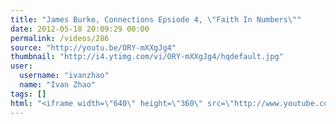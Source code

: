 ```yaml
---
title: "James Burke, Connections Epsiode 4, \"Faith In Numbers\""
date: 2012-05-18 20:09:29 00:00
permalink: /videos/286
source: "http://youtu.be/ORY-mXXgJg4"
thumbnail: "http://i4.ytimg.com/vi/ORY-mXXgJg4/hqdefault.jpg"
user:
  username: "ivanzhao"
  name: "Ivan Zhao"
tags: []
html: "<iframe width=\"640\" height=\"360\" src=\"http://www.youtube.com/embed/ORY-mXXgJg4?wmode=transparent&fs=1&feature=oembed\" frameborder=\"0\" allowfullscreen></iframe>"
---
```


